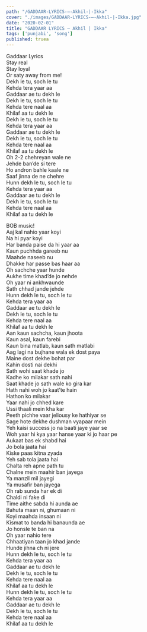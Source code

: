 ```yaml
---
path: "/GADDAAR-LYRICS-–-Akhil-|-Ikka"
cover: "./images/GADDAAR-LYRICS-–-Akhil-|-Ikka.jpg"
date: "2020-02-01"
title: "GADDAAR LYRICS – Akhil | Ikka"
tags: ['punjabi', 'song']
published: truea
---
```

  
Gaddaar Lyrics  
Stay real  
Stay loyal  
Or saty away from me!  
Dekh le tu, soch le tu  
Kehda tera yaar aa  
Gaddaar ae tu dekh le  
Dekh le tu, soch le tu  
Kehda tere naal aa  
Khilaf aa tu dekh le  
Dekh le tu, soch le tu  
Kehda tera yaar aa  
Gaddaar ae tu dekh le  
Dekh le tu, soch le tu  
Kehda tere naal aa  
Khilaf aa tu dekh le  
Oh 2-2 chehreyan wale ne  
Jehde ban’de si tere  
Ho andron bahle kaale ne  
Saaf jinna de ne chehre  
Hunn dekh le tu, soch le tu  
Kehda tera yaar aa  
Gaddaar ae tu dekh le  
Dekh le tu, soch le tu  
Kehda tere naal aa  
Khilaf aa tu dekh le  
  
  
  
  
  
  
BOB music!  
Aaj kal nahio yaar koyi  
Na hi pyar koyi  
Har banda paise da hi yaar aa  
Kaun puchhda gareeb nu  
Maahde naseeb nu  
Dhakke har passe bas haar aa  
Oh sachche yaar hunde  
Aukhe time khad’de jo nehde  
Oh yaar ni ankhwaunde  
Sath chhad jande jehde  
Hunn dekh le tu, soch le tu  
Kehda tera yaar aa  
Gaddaar ae tu dekh le  
Dekh le tu, soch le tu  
Kehda tere naal aa  
Khilaf aa tu dekh le  
Aan kaun sachcha, kaun jhoota  
Kaun asal, kaun farebi  
Kaun bina matlab, kaun sath matlabi  
Aag lagi na bujhane wala ek dost paya  
Maine dost dekhe bohat par  
Kahin dosti nai dekhi  
Sath wohi saat khade jo  
Kadhe ko milakar sath nahi  
Saat khade jo sath wale ko gira kar  
Hath nahi woh jo kaat’te hain  
Hathon ko milakar  
Yaar nahi jo chhed kare  
Ussi thaali mein kha kar  
Peeth pichhe vaar jeliousy ke hathiyar se  
Sage hote dekhe dushman vyapaar mein  
Yeh kaisi success jo na baati jaye yaar se  
Woh yaar hi kya yaar hanse yaar ki jo haar pe  
Aukaat bas ek shabd hai  
Jo bola jaata hai  
Kiske paas kitna zyada  
Yeh sab tola jaata hai  
Chalta reh apne path tu  
Chalne mein maahir ban jayega  
Ya manzil mil jayegi  
Ya musafir ban jayega  
Oh rab sunda har ek di  
Chaldi ni fake di  
Time aithe sabda hi aunda ae  
Bahuta maan ni, ghumaan ni  
Koyi maahda insaan ni  
Kismat to banda hi banaunda ae  
Jo honsle te ban na  
Oh yaar nahio tere  
Chhaatiyan taan jo khad jande  
Hunde jihna ch ni jere  
Hunn dekh le tu, soch le tu  
Kehda tera yaar aa  
Gaddaar ae tu dekh le  
Dekh le tu, soch le tu  
Kehda tere naal aa  
Khilaf aa tu dekh le  
Hunn dekh le tu, soch le tu  
Kehda tera yaar aa  
Gaddaar ae tu dekh le  
Dekh le tu, soch le tu  
Kehda tere naal aa  
Khilaf aa tu dekh le  
